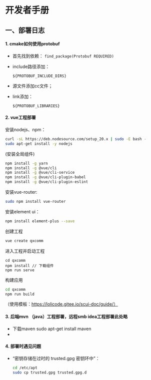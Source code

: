 # 开发者手册

## 一、部署日志

#### 1. cmake如何使用protobuf

* 首先找到依赖：
  `find_package(Protobuf REQUIRED)`

* include路径添加：

  `${PROTOBUF_INCLUDE_DIRS}`

* 源文件添加cc文件；

* link添加：

  `${PROTOBUF_LIBRARIES}`

#### 2. vue工程部署

安装nodejs、npm：

```sh
curl -sL https://deb.nodesource.com/setup_20.x | sudo -E bash -
sudo apt-get install -y nodejs
```

(安装全局组件)

```sh
npm install -g yarn
npm install -g @vue/cli
npm install -g @vue/cli-service
npm install -g @vue/cli-plugin-babel
npm install -g @vue/cli-plugin-eslint
```

安装vue-router:

```sh
sudo npm install vue-router
```

安装element ui：

```sh
npm install element-plus --save
```

创建工程

```sh
vue create qxcomm
```

进入工程并启动工程

```
cd qxcomm
npm install // 下载组件
npm run serve
```

构建应用

```sh
cd qxcomm
npm run build
```



（使用模板：https://lolicode.gitee.io/scui-doc/guide/）

#### 3. 后端mvn （java）工程部署，远程smb idea工程部署此处略

* 下载maven
  sudo apt-get install maven
* 

#### 4. 部署时遇见问题

* “密钥存储在过时的 trusted.gpg 密钥环中”：

  ```sh
  cd /etc/apt
  sudo cp trusted.gpg trusted.gpg.d
  ```

  

